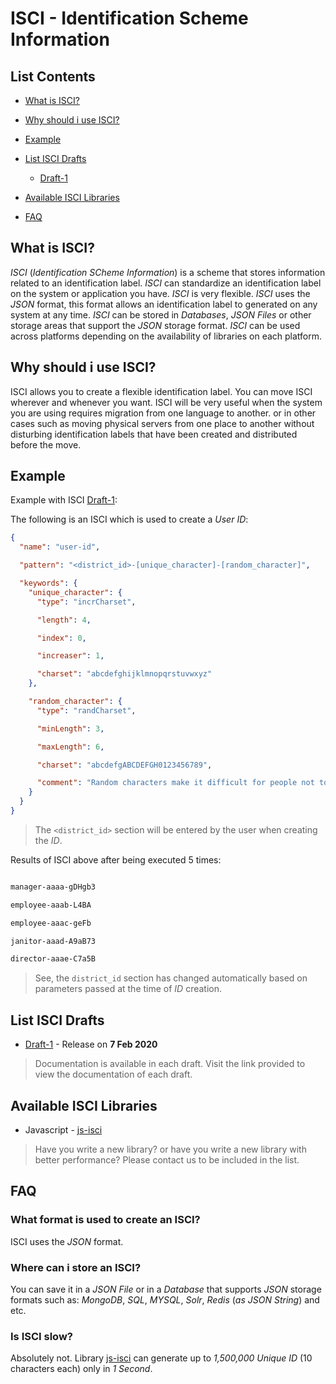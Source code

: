 # ISCI - Identification Scheme Information

## List Contents

- [What is ISCI?](#what-is-isci)

- [Why should i use ISCI?](#why-should-i-use-isci)

- [Example](#example)

- [List ISCI Drafts](#list-isci-drafts)

  - [Draft-1](/drafts/draft-1)

- [Available ISCI Libraries](#available-isci-libraries)

- [FAQ](#faq)

## What is ISCI?

_ISCI_ (_Identification SCheme Information_) is a scheme that stores information related to an identification label. _ISCI_ can standardize an identification label on the system or application you have. _ISCI_ is very flexible. _ISCI_ uses the _JSON_ format, this format allows an identification label to generated on any system at any time. _ISCI_ can be stored in _Databases_, _JSON Files_ or other storage areas that support the _JSON_ storage format. _ISCI_ can be used across platforms depending on the availability of libraries on each platform.

## Why should i use ISCI?

ISCI allows you to create a flexible identification label. You can move ISCI wherever and whenever you want. ISCI will be very useful when the system you are using requires migration from one language to another. or in other cases such as moving physical servers from one place to another without disturbing identification labels that have been created and distributed before the move.

## Example

Example with ISCI [Draft-1](/drafts/draft-1):

The following is an ISCI which is used to create a _User ID_:

```json
{
  "name": "user-id",

  "pattern": "<district_id>-[unique_character]-[random_character]",

  "keywords": {
    "unique_character": {
      "type": "incrCharset",

      "length": 4,

      "index": 0,

      "increaser": 1,

      "charset": "abcdefghijklmnopqrstuvwxyz"
    },

    "random_character": {
      "type": "randCharset",

      "minLength": 3,

      "maxLength": 6,

      "charset": "abcdefgABCDEFGH0123456789",

      "comment": "Random characters make it difficult for people not to try to find IDs with dummy or bruteforce techniques"
    }
  }
}
```

> The `<district_id>` section will be entered by the user when creating the _ID_.

Results of ISCI above after being executed 5 times:

```bash

manager-aaaa-gDHgb3

employee-aaab-L4BA

employee-aaac-geFb

janitor-aaad-A9aB73

director-aaae-C7a5B

```

> See, the `district_id` section has changed automatically based on parameters passed at the time of _ID_ creation.

## List ISCI Drafts

- [Draft-1](/drafts/draft-1) - Release on **7 Feb 2020**

> Documentation is available in each draft. Visit the link provided to view the documentation of each draft.

## Available ISCI Libraries

- Javascript - [js-isci](https://github.com/laodemalfatih/js-isci)

> Have you write a new library? or have you write a new library with better performance? Please contact us to be included in the list.

## FAQ

### What format is used to create an ISCI?

ISCI uses the _JSON_ format.

### Where can i store an ISCI?

You can save it in a _JSON File_ or in a _Database_ that supports _JSON_ storage formats such as: _MongoDB_, _SQL_, _MYSQL_, _Solr_, _Redis_ (_as JSON String_) and etc.

### Is ISCI slow?

Absolutely not. Library [js-isci](https://github.com/laodemalfatih/js-isci) can generate up to _1,500,000_ _Unique ID_ (10 characters each) only in _1 Second_.
